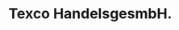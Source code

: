 ---
title: "Texco HandelsgesmbH."
url: /klagenfurt-am-woerthersee/texco-handelsgesmbh/
shop: Kleidung
---